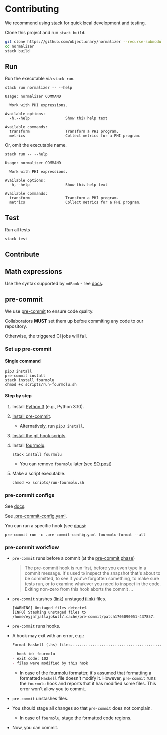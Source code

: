 # Contributing

We recommend using [stack](https://docs.haskellstack.org/en/stable/README/) for quick local development and testing.

Clone this project and run `stack build`.

```sh
git clone https://github.com/objectionary/normalizer --recurse-submodules
cd normalizer
stack build
```

## Run

Run the executable via `stack run`.

```$ as console
stack run normalizer -- --help
```

```console
Usage: normalizer COMMAND

  Work with PHI expressions.

Available options:
  -h,--help                Show this help text

Available commands:
  transform                Transform a PHI program.
  metrics                  Collect metrics for a PHI program.
```

Or, omit the executable name.

```$ as console
stack run -- --help
```

```console
Usage: normalizer COMMAND

  Work with PHI expressions.

Available options:
  -h,--help                Show this help text

Available commands:
  transform                Transform a PHI program.
  metrics                  Collect metrics for a PHI program.
```

## Test

Run all tests

```sh
stack test
```

## Contribute

## Math expressions

Use the syntax supported by `mdBook` - see [docs](https://rust-lang.github.io/mdBook/format/mathjax.html).

## pre-commit

We use [pre-commit](https://pre-commit.com/) to ensure code quality.

Collaborators **MUST** set them up before commiting any code to our repository.

Otherwise, the triggered CI jobs will fail.

### Set up pre-commit

#### Single command

```console
pip3 install
pre-commit install
stack install fourmolu
chmod +x scripts/run-fourmolu.sh
```

#### Step by step

1. Install [Python 3](https://www.python.org/downloads/) (e.g., Python 3.10).
1. [Install pre-commit](https://pre-commit.com/#1-install-pre-commit).
   - Alternatively, run `pip3 install`.
1. [Install the git hook scripts](https://pre-commit.com/#3-install-the-git-hook-scripts).
1. Install [fourmolu](https://github.com/fourmolu/fourmolu).

   ```console
   stack install fourmolu
   ```

   - You can remove `fourmolu` later (see [SO post](https://stackoverflow.com/a/38639959))

1. Make a script executable.

   ```console
   chmod +x scripts/run-fourmolu.sh
   ```

### pre-commit configs

See [docs](https://pre-commit.com/#adding-pre-commit-plugins-to-your-project).

See [.pre-commit-config.yaml](.pre-commit-config.yaml).

You can run a specific hook (see [docs](https://pre-commit.com/#pre-commit-run)):

```console
pre-commit run -c .pre-commit-config.yaml fourmolu-format --all
```

### pre-commit workflow

- `pre-commit` runs before a commit (at the [pre-commit phase](https://git-scm.com/book/en/v2/Customizing-Git-Git-Hooks#_committing_workflow_hooks))

  > The pre-commit hook is run first, before you even type in a commit message. It's used to inspect the snapshot that's about to be committed, to see if you've forgotten something, to make sure tests run, or to examine whatever you need to inspect in the code. Exiting non-zero from this hook aborts the commit ...

- `pre-commit` stashes ([link](https://git-scm.com/docs/git-stash)) unstaged ([link](https://git-scm.com/book/en/v2/Getting-Started-What-is-Git%3F#_the_three_states)) files.

  ```console
  [WARNING] Unstaged files detected.
  [INFO] Stashing unstaged files to /home/eyjafjallajokull/.cache/pre-commit/patch1705090051-437857.
  ```

- `pre-commit` runs hooks.
- A hook may exit with an error, e.g.:

  ```md
  Format Haskell (.hs) files...............................................Failed

  - hook id: fourmolu
  - exit code: 102
  - files were modified by this hook
  ```

  - In case of the [fourmolu](https://github.com/fourmolu/fourmolu) formatter,
    it's assumed that formatting a formatted `Haskell` file doesn't modify it.
    However, `pre-commit` runs the `fourmolu` hook and reports that it has modified some files.
    This error won't allow you to commit.

- `pre-commit` unstashes files.

- You should stage all changes so that `pre-commit` does not complain.

  - In case of `fourmolu`, stage the formatted code regions.

- Now, you can commit.
